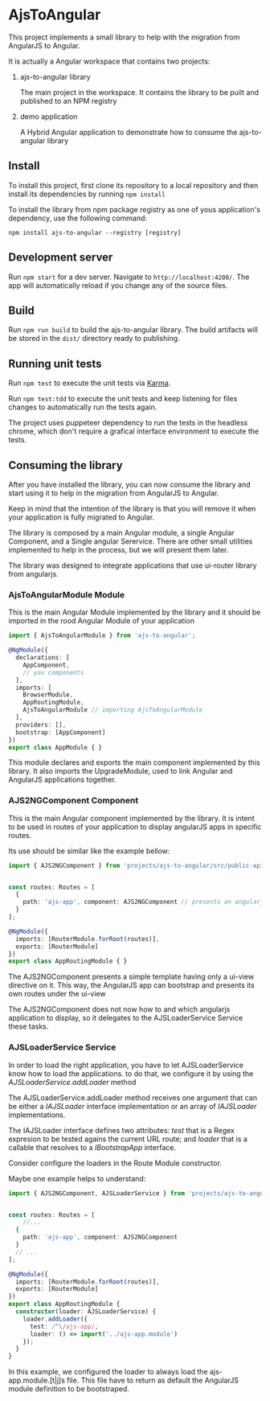 # AjsToAngular

This project implements a small library to help with the migration from AngularJS to Angular.

It is actually a Angular workspace that contains two projects:

1. ajs-to-angular library

    The main project in the workspace. It contains the library to be puilt and published to an NPM registry

2. demo application

    A Hybrid Angular application to demonstrate how to consume the ajs-to-angular library

## Install

To install this project, first clone its repository to a local repository and then install its dependencies by running `npm install`

To install the library from npm package registry as one of yous application's dependency, use the following command:

```shell
npm install ajs-to-angular --registry [registry]
```

## Development server

Run `npm start` for a dev server. Navigate to `http://localhost:4200/`. The app will automatically reload if you change any of the source files.

## Build

Run `npm run build` to build the ajs-to-angular library. The build artifacts will be stored in the `dist/` directory ready to publishing.

## Running unit tests

Run `npm test` to execute the unit tests via [Karma](https://karma-runner.github.io).

Run `npm test:tdd` to execute the unit tests and keep listening for files changes to automatically run the tests again.

The project uses puppeteer dependency to run the tests in the headless chrome, which don't require a grafical interface environment to execute the tests.

## Consuming the library

After you have installed the library, you can now consume the library and start using it to help in the migration from AngularJS to Angular.

Keep in mind that the intention of the library is that you will remove it when your application is fully migrated to Angular.

The library is composed by a main Angular module, a single Angular Component, and a Single angular Serervice.
There are other small utilities implemented to help in the process, but we will present them later.

The library was designed to integrate applications that use ui-router library from angularjs.

### AjsToAngularModule Module

This is the main Angular Module implemented by the library and it should be imported in the rood Angular Module of your application

```TypeScript
import { AjsToAngularModule } from 'ajs-to-angular';

@NgModule({
  declarations: [
    AppComponent,
    // you components
  ],
  imports: [
    BrowserModule,
    AppRoutingModule,
    AjsToAngularModule // importing AjsToAngularModule
  ],
  providers: [],
  bootstrap: [AppComponent]
})
export class AppModule { }
```

This module declares and exports the main component implemented by this library. It also imports the UpgradeModule, used to link Angular and AngularJS applications together.

### AJS2NGComponent Component

This is the main Angular component implemented by the library. It is intent to be used in routes of your application to display angularJS apps in specific routes.

Its use should be similar like the example bellow:

```TypeScript
import { AJS2NGComponent } from 'projects/ajs-to-angular/src/public-api';


const routes: Routes = [
  {
    path: 'ajs-app', component: AJS2NGComponent // presents an angularjs app under the route /ajs-app
  }
];

@NgModule({
  imports: [RouterModule.forRoot(routes)],
  exports: [RouterModule]
})
export class AppRoutingModule { }
```

The AJS2NGComponent presents a simple template having only a ui-view directive on it. This way, the AngularJS app can bootstrap and presents its own routes under the ui-view

The AJS2NGComponent does not now how to and which angularjs application to display, so it delegates to the AJSLoaderService Service these tasks.

### AJSLoaderService Service

In order to load the right application, you have to let AJSLoaderService know how to load the applications. to do that, we configure it by using the *AJSLoaderService.addLoader* method

The AJSLoaderService.addLoader method receives one argument that can be either a *IAJSLoader* interface implementation or an array of *IAJSLoader* implementations.

The IAJSLoader interface defines two attributes: *test* that is a Regex expresion to be tested agains the current URL route; and *loader* that is a callable that resolves to a *IBootstrapApp* interface.

Consider configure the loaders in the Route Module constructor.

Maybe one example helps to understand:

```TypeScript
import { AJS2NGComponent, AJSLoaderService } from 'projects/ajs-to-angular/src/public-api';


const routes: Routes = [
    //...
  {
    path: 'ajs-app', component: AJS2NGComponent
  }
  // ...
];

@NgModule({
  imports: [RouterModule.forRoot(routes)],
  exports: [RouterModule]
})
export class AppRoutingModule {
  constructor(loader: AJSLoaderService) {
    loader.addLoader({
      test: /^\/ajs-app/,
      loader: () => import('../ajs-app.module')
    });
  }
}
```

In this example, we configured the loader to always load the ajs-app.module.\[t|j\]s file. This file have to return as default the AngularJS module definition to be bootstraped.
